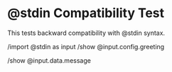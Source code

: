 # @stdin Compatibility Test

This tests backward compatibility with @stdin syntax.

/import @stdin as input
/show @input.config.greeting

/show @input.data.message